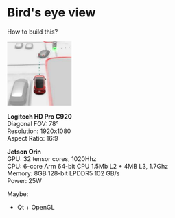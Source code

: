 # Bird's eye view

How to build this?

<img src="./bev.jpg" alt="Tesla Bird's Eye View" width="150">

**Logitech HD Pro C920**  
Diagonal FOV: 78°  
Resolution: 1920x1080  
Aspect Ratio: 16:9  

**Jetson Orin**   
GPU: 32 tensor cores, 1020Hhz  
CPU: 6-core Arm 64-bit CPU 1.5Mb L2 + 4MB L3, 1.7Ghz  
Memory: 8GB 128-bit LPDDR5 102 GB/s  
Power: 25W  

Maybe: 
- Qt + OpenGL